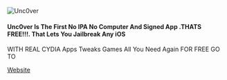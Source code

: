 <img src="https://o.remove.bg/downloads/85766a31-6505-4a4e-9d59-2a66ead84513/Screenshot_2023-10-30_014203-removebg-preview.png" alt=Unc0ver>

<h4>Unc0ver Is The First No IPA No Computer And Signed App .THATS FREE!!!. That Lets You Jailbreak Any iOS </h4>
<p>WITH REAL CYDIA Apps Tweaks Games All You Need Again FOR FREE GO TO </p> <a href="https://Unc0ver-inc.github.io/Unc0ver/">Website </a>
